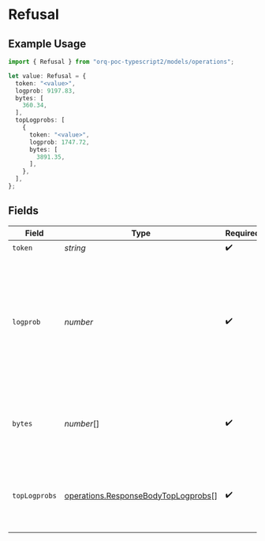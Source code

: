 # Refusal

## Example Usage

```typescript
import { Refusal } from "orq-poc-typescript2/models/operations";

let value: Refusal = {
  token: "<value>",
  logprob: 9197.83,
  bytes: [
    360.34,
  ],
  topLogprobs: [
    {
      token: "<value>",
      logprob: 1747.72,
      bytes: [
        3891.35,
      ],
    },
  ],
};
```

## Fields

| Field                                                                                                                                                              | Type                                                                                                                                                               | Required                                                                                                                                                           | Description                                                                                                                                                        |
| ------------------------------------------------------------------------------------------------------------------------------------------------------------------ | ------------------------------------------------------------------------------------------------------------------------------------------------------------------ | ------------------------------------------------------------------------------------------------------------------------------------------------------------------ | ------------------------------------------------------------------------------------------------------------------------------------------------------------------ |
| `token`                                                                                                                                                            | *string*                                                                                                                                                           | :heavy_check_mark:                                                                                                                                                 | The token.                                                                                                                                                         |
| `logprob`                                                                                                                                                          | *number*                                                                                                                                                           | :heavy_check_mark:                                                                                                                                                 | The log probability of this token, if it is within the top 20 most likely tokens. Otherwise, the value -9999.0 is used to signify that the token is very unlikely. |
| `bytes`                                                                                                                                                            | *number*[]                                                                                                                                                         | :heavy_check_mark:                                                                                                                                                 | A list of integers representing the UTF-8 bytes representation of the token.                                                                                       |
| `topLogprobs`                                                                                                                                                      | [operations.ResponseBodyTopLogprobs](../../models/operations/responsebodytoplogprobs.md)[]                                                                         | :heavy_check_mark:                                                                                                                                                 | List of the most likely tokens and their log probability, at this token position.                                                                                  |